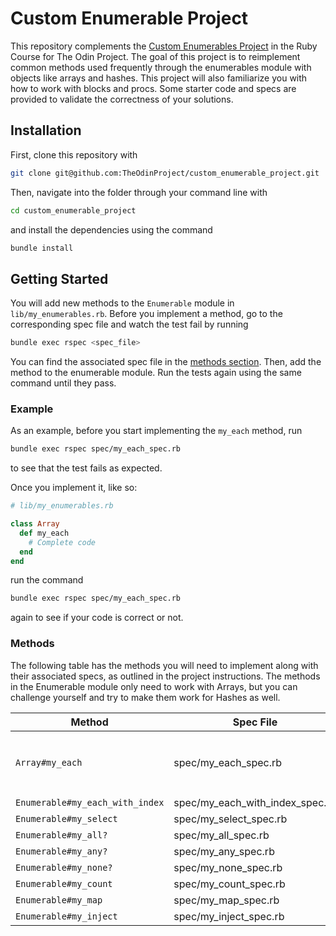 # Custom Enumerable Project

This repository complements the [Custom Enumerables Project](https://www.theodinproject.com/lessons/ruby-custom-enumerables) in the Ruby Course for The Odin Project. The goal of this project is to reimplement common methods used frequently through the enumerables module with objects like arrays and hashes. This project will also familiarize you with how to work with blocks and procs. Some starter code and specs are provided to validate the correctness of your solutions.

## Installation

First, clone this repository with

```bash
git clone git@github.com:TheOdinProject/custom_enumerable_project.git
```

Then, navigate into the folder through your command line with

```bash
cd custom_enumerable_project
```

and install the dependencies using the command

```bash
bundle install
```

## Getting Started

You will add new methods to the `Enumerable` module in `lib/my_enumerables.rb`. Before you implement a method, go to the corresponding spec file and watch the test fail by running

```bash
bundle exec rspec <spec_file>
```

You can find the associated spec file in the [methods section](#methods). Then, add the method to the enumerable module. Run the tests again using the same command until they pass.

### Example

As an example, before you start implementing the `my_each` method, run

```bash
bundle exec rspec spec/my_each_spec.rb
```

to see that the test fails as expected.

Once you implement it, like so:

```rb
# lib/my_enumerables.rb

class Array
  def my_each
    # Complete code
  end
end
```

run the command

```bash
bundle exec rspec spec/my_each_spec.rb
```

again to see if your code is correct or not.

### Methods

The following table has the methods you will need to implement along with their associated specs, as outlined in the project instructions. The methods in the Enumerable module only need to work with Arrays, but you can challenge yourself and try to make them work for Hashes as well.

| Method                          | Spec File                       | Notes                                                                 |
| ------------------------------- | ------------------------------- | --------------------------------------------------------------------- |
| `Array#my_each`                 | spec/my_each_spec.rb            | You will define my_each on the Array class in `lib/my_enumerables.rb` ✅ Done |
| `Enumerable#my_each_with_index` | spec/my_each_with_index_spec.rb | ✅ Done                                                                      |
| `Enumerable#my_select`          | spec/my_select_spec.rb          | ✅ Done                                                                      |
| `Enumerable#my_all?`            | spec/my_all_spec.rb             | ✅ Done                                                                      |
| `Enumerable#my_any?`            | spec/my_any_spec.rb             | ✅ Done                                                                      |
| `Enumerable#my_none?`           | spec/my_none_spec.rb            | ✅ Done                                                                      |
| `Enumerable#my_count`           | spec/my_count_spec.rb           | ✅ Done                                                                      |
| `Enumerable#my_map`             | spec/my_map_spec.rb             | ✅ Done                                                                      |
| `Enumerable#my_inject`          | spec/my_inject_spec.rb          | ✅ Done                                                                      |
